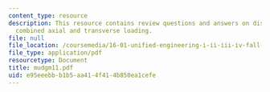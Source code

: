 ```yaml
---
content_type: resource
description: This resource contains review questions and answers on distributed torques,
  combined axial and transverse loading.
file: null
file_location: /coursemedia/16-01-unified-engineering-i-ii-iii-iv-fall-2005-spring-2006/e95eeebbb1b5aa414f414b850ea1cefe_mudgm11.pdf
file_type: application/pdf
resourcetype: Document
title: mudgm11.pdf
uid: e95eeebb-b1b5-aa41-4f41-4b850ea1cefe
---
```

